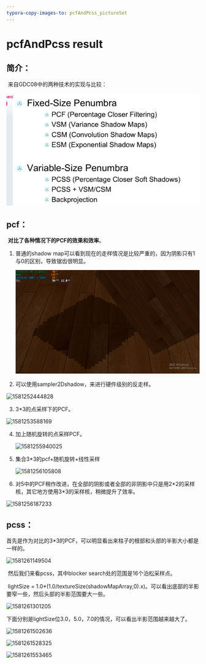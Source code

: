 ```yaml
---
typora-copy-images-to: pcfAndPcss_pictureSet
---
```


# pcfAndPcss result

## 简介：

​	来自GDC08中的两种技术的实现与比较：

![0](https://github.com/cr-tg/shadow--work/blob/master/pcfAndPcss_pictureSet/0.png)

## pcf：

​		**对比了各种情况下的PCF的效果和效率**。

1. 普通的shadow map可以看到现在的走样情况是比较严重的，因为阴影只有1与0的区别，导致锯齿很明显。

   ![1581252257463](https://github.com/cr-tg/shadow--work/blob/master/pcfAndPcss_pictureSet/pcf1.png)



2. 可以使用sampler2Dshadow，来进行硬件级别的反走样。

![1581252444828](E:\工作项目\csm\shadow--work\pcfAndPcss_pictureSet\pcf2.png)



3. 3*3的点采样下的PCF。

![1581253588169](E:\工作项目\csm\shadow--work\pcfAndPcss_pictureSet\pcf3.png)







4. 加上随机旋转的点采样PCF。

   ![1581255940025](E:\工作项目\csm\shadow--work\pcfAndPcss_pictureSet\pcf4.png)





5. 集合3*3的pcf+随机旋转+线性采样

   ![1581256105808](E:\工作项目\csm\shadow--work\pcfAndPcss_pictureSet\pcf5.png)



6. 对5中的PCF稍作改进，在全部的阴影或者全部的非阴影中只是用2*2的采样核，其它地方使用3\*3的采样核，稍微提升了效率。

![1581256187233](E:\工作项目\csm\shadow--work\pcfAndPcss_pictureSet\pcf6.png)





## pcss：

​	首先是作为对比的3*3的PCF，可以明显看出来柱子的根部和头部的半影大小都是一样的。

![1581261149504](E:\工作项目\csm\shadow--work\pcfAndPcss_pictureSet\pcss1.png)



​	然后我们来看pcss，其中blocker search处的范围是16个泊松采样点。

​	lightSize = 1.0*(1.0/textureSize(shadowMapArray,0).x)。可以看出底部的半影要窄一些，然后头部的半影范围要大一些。

![1581261301205](E:\工作项目\csm\shadow--work\pcfAndPcss_pictureSet\pcss2.png)

​	下面分别是lightSize位3.0，5.0，7.0的情况，可以看出半影范围越来越大了。

![1581261502636](E:\工作项目\csm\shadow--work\pcfAndPcss_pictureSet\pcss3.png)



![1581261528325](E:\工作项目\csm\shadow--work\pcfAndPcss_pictureSet\pcss4.png)



![1581261553465](E:\工作项目\csm\shadow--work\pcfAndPcss_pictureSet\pcss5.png)

